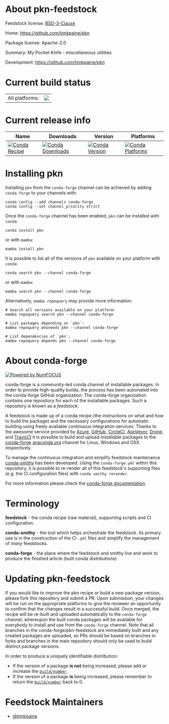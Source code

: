About pkn-feedstock
===================

Feedstock license: [BSD-3-Clause](https://github.com/conda-forge/pkn-feedstock/blob/main/LICENSE.txt)

Home: https://github.com/timkpaine/pkn

Package license: Apache-2.0

Summary: My Pocket Knife - miscellaneous utilities

Development: https://github.com/timkpaine/pkn

Current build status
====================


<table><tr><td>All platforms:</td>
    <td>
      <a href="https://dev.azure.com/conda-forge/feedstock-builds/_build/latest?definitionId=24824&branchName=main">
        <img src="https://dev.azure.com/conda-forge/feedstock-builds/_apis/build/status/pkn-feedstock?branchName=main">
      </a>
    </td>
  </tr>
</table>

Current release info
====================

| Name | Downloads | Version | Platforms |
| --- | --- | --- | --- |
| [![Conda Recipe](https://img.shields.io/badge/recipe-pkn-green.svg)](https://anaconda.org/conda-forge/pkn) | [![Conda Downloads](https://img.shields.io/conda/dn/conda-forge/pkn.svg)](https://anaconda.org/conda-forge/pkn) | [![Conda Version](https://img.shields.io/conda/vn/conda-forge/pkn.svg)](https://anaconda.org/conda-forge/pkn) | [![Conda Platforms](https://img.shields.io/conda/pn/conda-forge/pkn.svg)](https://anaconda.org/conda-forge/pkn) |

Installing pkn
==============

Installing `pkn` from the `conda-forge` channel can be achieved by adding `conda-forge` to your channels with:

```
conda config --add channels conda-forge
conda config --set channel_priority strict
```

Once the `conda-forge` channel has been enabled, `pkn` can be installed with `conda`:

```
conda install pkn
```

or with `mamba`:

```
mamba install pkn
```

It is possible to list all of the versions of `pkn` available on your platform with `conda`:

```
conda search pkn --channel conda-forge
```

or with `mamba`:

```
mamba search pkn --channel conda-forge
```

Alternatively, `mamba repoquery` may provide more information:

```
# Search all versions available on your platform:
mamba repoquery search pkn --channel conda-forge

# List packages depending on `pkn`:
mamba repoquery whoneeds pkn --channel conda-forge

# List dependencies of `pkn`:
mamba repoquery depends pkn --channel conda-forge
```


About conda-forge
=================

[![Powered by
NumFOCUS](https://img.shields.io/badge/powered%20by-NumFOCUS-orange.svg?style=flat&colorA=E1523D&colorB=007D8A)](https://numfocus.org)

conda-forge is a community-led conda channel of installable packages.
In order to provide high-quality builds, the process has been automated into the
conda-forge GitHub organization. The conda-forge organization contains one repository
for each of the installable packages. Such a repository is known as a *feedstock*.

A feedstock is made up of a conda recipe (the instructions on what and how to build
the package) and the necessary configurations for automatic building using freely
available continuous integration services. Thanks to the awesome service provided by
[Azure](https://azure.microsoft.com/en-us/services/devops/), [GitHub](https://github.com/),
[CircleCI](https://circleci.com/), [AppVeyor](https://www.appveyor.com/),
[Drone](https://cloud.drone.io/welcome), and [TravisCI](https://travis-ci.com/)
it is possible to build and upload installable packages to the
[conda-forge](https://anaconda.org/conda-forge) [anaconda.org](https://anaconda.org/)
channel for Linux, Windows and OSX respectively.

To manage the continuous integration and simplify feedstock maintenance
[conda-smithy](https://github.com/conda-forge/conda-smithy) has been developed.
Using the ``conda-forge.yml`` within this repository, it is possible to re-render all of
this feedstock's supporting files (e.g. the CI configuration files) with ``conda smithy rerender``.

For more information please check the [conda-forge documentation](https://conda-forge.org/docs/).

Terminology
===========

**feedstock** - the conda recipe (raw material), supporting scripts and CI configuration.

**conda-smithy** - the tool which helps orchestrate the feedstock.
                   Its primary use is in the construction of the CI ``.yml`` files
                   and simplify the management of *many* feedstocks.

**conda-forge** - the place where the feedstock and smithy live and work to
                  produce the finished article (built conda distributions)


Updating pkn-feedstock
======================

If you would like to improve the pkn recipe or build a new
package version, please fork this repository and submit a PR. Upon submission,
your changes will be run on the appropriate platforms to give the reviewer an
opportunity to confirm that the changes result in a successful build. Once
merged, the recipe will be re-built and uploaded automatically to the
`conda-forge` channel, whereupon the built conda packages will be available for
everybody to install and use from the `conda-forge` channel.
Note that all branches in the conda-forge/pkn-feedstock are
immediately built and any created packages are uploaded, so PRs should be based
on branches in forks and branches in the main repository should only be used to
build distinct package versions.

In order to produce a uniquely identifiable distribution:
 * If the version of a package **is not** being increased, please add or increase
   the [``build/number``](https://docs.conda.io/projects/conda-build/en/latest/resources/define-metadata.html#build-number-and-string).
 * If the version of a package **is** being increased, please remember to return
   the [``build/number``](https://docs.conda.io/projects/conda-build/en/latest/resources/define-metadata.html#build-number-and-string)
   back to 0.

Feedstock Maintainers
=====================

* [@timkpaine](https://github.com/timkpaine/)

